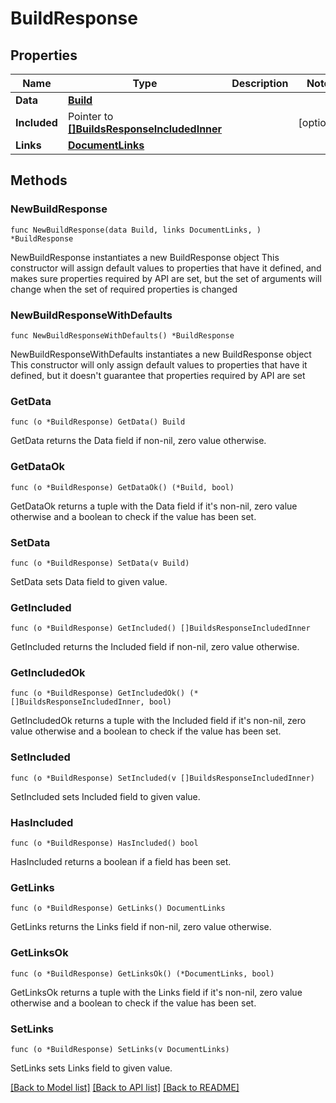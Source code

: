 # BuildResponse

## Properties

Name | Type | Description | Notes
------------ | ------------- | ------------- | -------------
**Data** | [**Build**](Build.md) |  | 
**Included** | Pointer to [**[]BuildsResponseIncludedInner**](BuildsResponseIncludedInner.md) |  | [optional] 
**Links** | [**DocumentLinks**](DocumentLinks.md) |  | 

## Methods

### NewBuildResponse

`func NewBuildResponse(data Build, links DocumentLinks, ) *BuildResponse`

NewBuildResponse instantiates a new BuildResponse object
This constructor will assign default values to properties that have it defined,
and makes sure properties required by API are set, but the set of arguments
will change when the set of required properties is changed

### NewBuildResponseWithDefaults

`func NewBuildResponseWithDefaults() *BuildResponse`

NewBuildResponseWithDefaults instantiates a new BuildResponse object
This constructor will only assign default values to properties that have it defined,
but it doesn't guarantee that properties required by API are set

### GetData

`func (o *BuildResponse) GetData() Build`

GetData returns the Data field if non-nil, zero value otherwise.

### GetDataOk

`func (o *BuildResponse) GetDataOk() (*Build, bool)`

GetDataOk returns a tuple with the Data field if it's non-nil, zero value otherwise
and a boolean to check if the value has been set.

### SetData

`func (o *BuildResponse) SetData(v Build)`

SetData sets Data field to given value.


### GetIncluded

`func (o *BuildResponse) GetIncluded() []BuildsResponseIncludedInner`

GetIncluded returns the Included field if non-nil, zero value otherwise.

### GetIncludedOk

`func (o *BuildResponse) GetIncludedOk() (*[]BuildsResponseIncludedInner, bool)`

GetIncludedOk returns a tuple with the Included field if it's non-nil, zero value otherwise
and a boolean to check if the value has been set.

### SetIncluded

`func (o *BuildResponse) SetIncluded(v []BuildsResponseIncludedInner)`

SetIncluded sets Included field to given value.

### HasIncluded

`func (o *BuildResponse) HasIncluded() bool`

HasIncluded returns a boolean if a field has been set.

### GetLinks

`func (o *BuildResponse) GetLinks() DocumentLinks`

GetLinks returns the Links field if non-nil, zero value otherwise.

### GetLinksOk

`func (o *BuildResponse) GetLinksOk() (*DocumentLinks, bool)`

GetLinksOk returns a tuple with the Links field if it's non-nil, zero value otherwise
and a boolean to check if the value has been set.

### SetLinks

`func (o *BuildResponse) SetLinks(v DocumentLinks)`

SetLinks sets Links field to given value.



[[Back to Model list]](../README.md#documentation-for-models) [[Back to API list]](../README.md#documentation-for-api-endpoints) [[Back to README]](../README.md)


